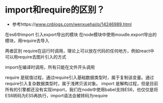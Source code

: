 # import和require的区别？

* 参考https://www.cnblogs.com/wenxuehai/p/14246989.html

在es6中import 引入export导出的模块
在node模块中使用moudle.export导出的模块，用require去导入


两者区别
require在运行时调用，理论上可以放在代码的任何地方，例如react中可以用require去图片引入的方式

import在编译时调用，所有只能在文件开头调用

require 是赋值过程，通过require引入基础数据类型时，属于复制该变量。通过require引入复杂数据类型时，属于浅拷贝该对象。
import 是解构过程，但是目前所有的引擎都还没有实现import，我们在node中使用babel支持ES6，也仅仅是将ES6转码为ES5再执行，import语法会被转码为require
